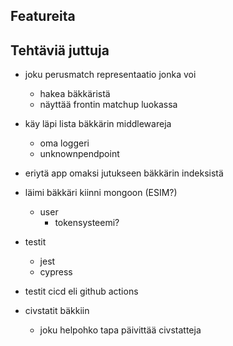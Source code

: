 ## Featureita

## Tehtäviä juttuja

- joku perusmatch representaatio jonka voi
  - hakea bäkkäristä
  - näyttää frontin matchup luokassa
- käy läpi lista bäkkärin middlewareja
  - oma loggeri
  - unknownpendpoint
- eriytä app omaksi jutukseen bäkkärin indeksistä
- läimi bäkkäri kiinni mongoon (ESIM?)
  - user
    - tokensysteemi?
- testit
  - jest
  - cypress
- testit cicd eli github actions

- civstatit bäkkiin
  - joku helpohko tapa päivittää civstatteja
